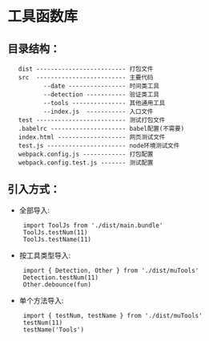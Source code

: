 # 工具函数库

## 目录结构：

       dist ------------------------- 打包文件
       src  ------------------------- 主要代码
              --date ---------------- 时间类工具
              --detection ----------- 验证类工具
              --tools --------------- 其他通用工具
              --index.js  ----------- 入口文件
       test ------------------------- 测试打包文件
       .babelrc --------------------- babel配置(不需要)
       index.html ------------------- 网页测试文件
       test.js ---------------------- node环境测试文件
       webpack.config.js ------------ 打包配置
       webpack.config.test.js ------- 测试配置

## 引入方式：

- 全部导入:

       import ToolJs from './dist/main.bundle'
       ToolJs.testNum(11)
       ToolJs.testName(11)

- 按工具类型导入:

       import { Detection, Other } from './dist/muTools'
       Detection.testNum(11)
       Other.debounce(fun)

- 单个方法导入:

       import { testNum, testName } from './dist/muTools'
       testNum(11)
       testName('Tools')
